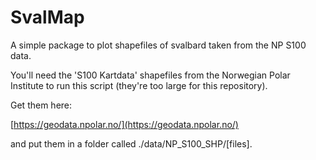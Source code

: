 # SvalMap
A simple package to plot shapefiles of svalbard taken from the NP S100 data.

You'll need the 'S100 Kartdata' shapefiles from the Norwegian Polar Institute to run this script (they're too large for this repository).

Get them here:

[https://geodata.npolar.no/](https://geodata.npolar.no/)

and put them in a folder called ./data/NP_S100_SHP/[files].
